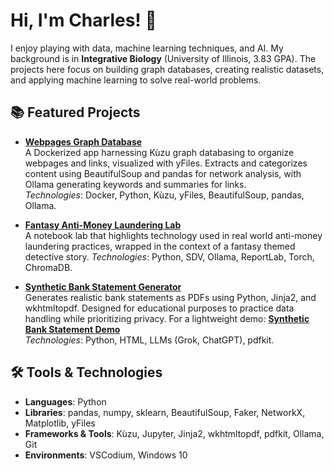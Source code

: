 # Hi, I'm Charles! 👋

I enjoy playing with data, machine learning techniques, and AI. My background is in **Integrative Biology** (University of Illinois, 3.83 GPA). The projects here focus on building graph databases, creating realistic datasets, and applying machine learning to solve real-world problems. 

## 📚 Featured Projects
- **[Webpages Graph Database](https://github.com/ch4444rlie/WebpagesGraphDatabase)**  
  A Dockerized app harnessing Kùzu graph databasing to organize webpages and links, visualized with yFiles. Extracts and categorizes content using BeautifulSoup and pandas for network analysis, with Ollama generating keywords and summaries for links.
<br>*Technologies*: Docker, Python, Kùzu, yFiles, BeautifulSoup, pandas, Ollama.

- **[Fantasy Anti-Money Laundering Lab](https://github.com/ch4444rlie/Fantasy_synthetic_lab)**  
  A notebook lab that highlights technology used in real world anti-money laundering practices, wrapped in the context of a fantasy themed detective story.
  *Technologies*: Python, SDV, Ollama, ReportLab, Torch, ChromaDB.
  
- **[Synthetic Bank Statement Generator](https://github.com/ch4444rlie/SyntheticBank)**  
  Generates realistic bank statements as PDFs using Python, Jinja2, and wkhtmltopdf. Designed for educational purposes to practice data handling while prioritizing privacy.
  For a lightweight demo: [**Synthetic Bank Statement Demo**](https://synthetic-newoooooaooooaoooa.streamlit.app/)  
  *Technologies*: Python, HTML, LLMs (Grok, ChatGPT), pdfkit.


## 🛠️ Tools & Technologies
- **Languages**: Python
- **Libraries**: pandas, numpy, sklearn, BeautifulSoup, Faker, NetworkX, Matplotlib, yFiles
- **Frameworks & Tools**: Kùzu, Jupyter, Jinja2, wkhtmltopdf, pdfkit, Ollama, Git
- **Environments**: VSCodium, Windows 10

